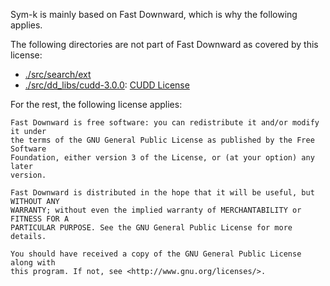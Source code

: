 Sym-k is mainly based on Fast Downward, which is why the following applies.

The following directories are not part of Fast Downward as covered by this
license:

* [./src/search/ext](./src/search/ext)
* [./src/dd_libs/cudd-3.0.0](./src/dd_libs/cudd-3.0.0): [CUDD License](./src/dd_libs/cudd-3.0.0/LICENSE) 

For the rest, the following license applies:

```
Fast Downward is free software: you can redistribute it and/or modify it under
the terms of the GNU General Public License as published by the Free Software
Foundation, either version 3 of the License, or (at your option) any later
version.

Fast Downward is distributed in the hope that it will be useful, but WITHOUT ANY
WARRANTY; without even the implied warranty of MERCHANTABILITY or FITNESS FOR A
PARTICULAR PURPOSE. See the GNU General Public License for more details.

You should have received a copy of the GNU General Public License along with
this program. If not, see <http://www.gnu.org/licenses/>.
```
